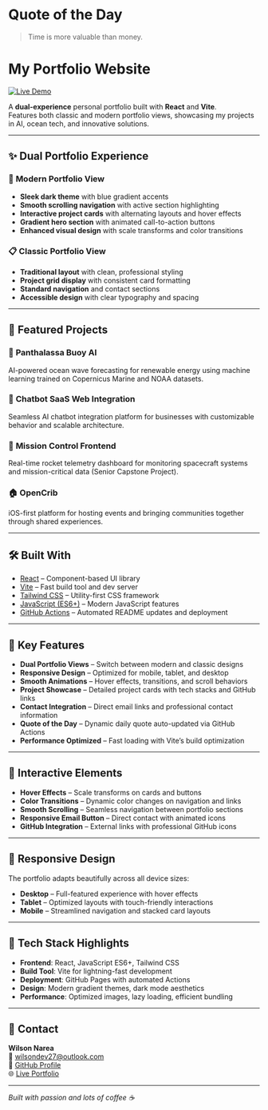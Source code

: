 <!-- qotd:start -->
# Quote of the Day

> Time is more valuable than money.

<!-- qotd:end -->


# My Portfolio Website

[![Live Demo](https://img.shields.io/badge/Live%20Demo-Click%20Here-blue?style=for-the-badge)](https://wnareajunior.github.io/portfolio-website/)

A **dual-experience** personal portfolio built with **React** and **Vite**.  
Features both classic and modern portfolio views, showcasing my projects in AI, ocean tech, and innovative solutions.

-----

## ✨ Dual Portfolio Experience

### 🎨 **Modern Portfolio View**

- **Sleek dark theme** with blue gradient accents
- **Smooth scrolling navigation** with active section highlighting
- **Interactive project cards** with alternating layouts and hover effects
- **Gradient hero section** with animated call-to-action buttons
- **Enhanced visual design** with scale transforms and color transitions

### 📋 **Classic Portfolio View**

- **Traditional layout** with clean, professional styling
- **Project grid display** with consistent card formatting
- **Standard navigation** and contact sections
- **Accessible design** with clear typography and spacing

-----

## 🚀 Featured Projects

### 🌊 **Panthalassa Buoy AI**

AI-powered ocean wave forecasting for renewable energy using machine learning trained on Copernicus Marine and NOAA datasets.

### 💬 **Chatbot SaaS Web Integration**

Seamless AI chatbot integration platform for businesses with customizable behavior and scalable architecture.

### 🚀 **Mission Control Frontend**

Real-time rocket telemetry dashboard for monitoring spacecraft systems and mission-critical data (Senior Capstone Project).

### 🏠 **OpenCrib**

iOS-first platform for hosting events and bringing communities together through shared experiences.

-----

## 🛠️ Built With

- [React](https://reactjs.org/) – Component-based UI library
- [Vite](https://vitejs.dev/) – Fast build tool and dev server
- [Tailwind CSS](https://tailwindcss.com/) – Utility-first CSS framework
- [JavaScript (ES6+)](https://developer.mozilla.org/en-US/docs/Web/JavaScript) – Modern JavaScript features
- [GitHub Actions](https://github.com/features/actions) – Automated README updates and deployment

-----

## 🎯 Key Features

- **Dual Portfolio Views** – Switch between modern and classic designs
- **Responsive Design** – Optimized for mobile, tablet, and desktop
- **Smooth Animations** – Hover effects, transitions, and scroll behaviors
- **Project Showcase** – Detailed project cards with tech stacks and GitHub links
- **Contact Integration** – Direct email links and professional contact information
- **Quote of the Day** – Dynamic daily quote auto-updated via GitHub Actions
- **Performance Optimized** – Fast loading with Vite’s build optimization

-----

## 🌟 Interactive Elements

- **Hover Effects** – Scale transforms on cards and buttons
- **Color Transitions** – Dynamic color changes on navigation and links
- **Smooth Scrolling** – Seamless navigation between portfolio sections
- **Responsive Email Button** – Direct contact with animated icons
- **GitHub Integration** – External links with professional GitHub icons

-----

## 📱 Responsive Design

The portfolio adapts beautifully across all device sizes:

- **Desktop** – Full-featured experience with hover effects
- **Tablet** – Optimized layouts with touch-friendly interactions
- **Mobile** – Streamlined navigation and stacked card layouts

-----

## 🔧 Tech Stack Highlights

- **Frontend**: React, JavaScript ES6+, Tailwind CSS
- **Build Tool**: Vite for lightning-fast development
- **Deployment**: GitHub Pages with automated Actions
- **Design**: Modern gradient themes, dark mode aesthetics
- **Performance**: Optimized images, lazy loading, efficient bundling

-----

## 📧 Contact

**Wilson Narea**  
📧 [wilsondev27@outlook.com](mailto:wilsondev27@outlook.com)  
🔗 [GitHub Profile](https://github.com/wnareajunior)  
🌐 [Live Portfolio](https://narea.dev)

-----

*Built with passion and lots of coffee ☕*

